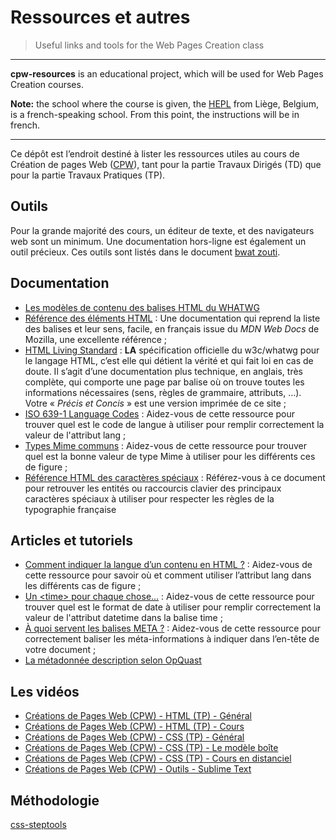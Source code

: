# Ressources et autres
 
> Useful links and tools for the Web Pages Creation class

* * *

**cpw-resources** is an educational project, which will be used for Web Pages Creation courses.

**Note:** the school where the course is given, the [HEPL](http://www.provincedeliege.be/hauteecole) from Liège, Belgium, is a french-speaking school. From this point, the instructions will be in french.

* * *

Ce dépôt est l’endroit destiné à lister les ressources utiles au cours de Création de pages Web ([CPW](https://github.com/tecg-cpw)), tant pour la partie Travaux Dirigés (TD) que pour la partie Travaux Pratiques (TP).

## Outils

Pour la grande majorité des cours, un éditeur de texte, et des navigateurs web sont un minimum. Une documentation hors-ligne est également un outil précieux. Ces outils sont listés dans le document [bwat zouti](https://github.com/tecg-web/toolbox/blob/master/app/toolbox-bwat-zouti.md).

## Documentation

- [Les modèles de contenu des balises HTML du WHATWG](https://html.spec.whatwg.org/#content-models)
- [Référence des éléments HTML](https://developer.mozilla.org/fr/docs/Web/HTML/Element) : Une documentation qui reprend la liste des balises et leur sens, facile, en français issue du *MDN Web Docs* de Mozilla, une excellente référence&nbsp;;
- [HTML Living Standard](https://html.spec.whatwg.org/multipage/text-level-semantics.html#the-abbr-element) : **LA** spécification officielle du w3c/whatwg pour le langage HTML, c’est elle qui détient la vérité et qui fait loi en cas de doute. Il s’agit d’une documentation plus technique, en anglais, très complète, qui comporte une page par balise où on trouve toutes les informations nécessaires (sens, règles de grammaire, attributs, …). Votre «&nbsp;*Précis et Concis*&nbsp;» est une version imprimée de ce site&nbsp;;
- [ISO 639-1 Language Codes](https://www.w3schools.com/tags/ref_language_codes.asp) : Aidez-vous de cette ressource pour trouver quel est le code de langue à utiliser pour remplir correctement la valeur de l'attribut lang&nbsp;;
- [Types Mime communs](https://developer.mozilla.org/fr/docs/Web/HTTP/MIME_types/Common_types) : Aidez-vous de cette ressource pour trouver quel est la bonne valeur de type Mime à utiliser pour les différents ces de figure&nbsp;;
- [Référence HTML des caractères spéciaux](https://github.com/tecg-cpw/cpw-ressources/blob/606a56e45785e5c0565516be37e5d9b8a53a3254/referenceHTML_caracteresSpeciaux3.pdf) : Référez-vous à ce document pour retrouver les entités ou raccourcis clavier des principaux caractères spéciaux à utiliser pour respecter les règles de la typographie française


## Articles et tutoriels

- [Comment indiquer la langue d’un contenu en HTML&nbsp;?](https://www.alsacreations.com/astuce/lire/1151-langue-du-contenu.html) : Aidez-vous de cette ressource pour savoir où et comment utiliser l’attribut lang dans les différents cas de figure&nbsp;;
- [Un &lt;time&gt; pour chaque chose...](https://www.alsacreations.com/article/lire/1386-html5-element-time.html) : Aidez-vous de cette ressource pour trouver quel est le format de date à utiliser pour remplir correctement la valeur de l'attribut datetime dans la balise time&nbsp;;
- [À quoi servent les balises META ?](https://www.alsacreations.com/article/lire/628-balises-meta.html) : Aidez-vous de cette ressource pour correctement baliser les méta-informations à indiquer dans l’en-tête de votre document&nbsp;; 
- [La métadonnée description selon OpQuast](http://checklists.opquast.com/en/assurance-qualite-web/le-code-source-de-chaque-page-contient-une-metadonnee-qui-en-decrit-le-contenu)

##  Les vidéos

- [Créations de Pages Web (CPW) - HTML (TP) - Général](https://www.youtube.com/playlist?list=PLfERY_roRnm4_Kz-31o_6qi9jHSGlhqhd)
- [Créations de Pages Web (CPW) - HTML (TP) - Cours](https://www.youtube.com/playlist?list=PLfERY_roRnm6bYxlsWSmgLKssDp_MZTm4)
- [Créations de Pages Web (CPW) - CSS (TP) - Général](https://www.youtube.com/playlist?list=PLfERY_roRnm7L_ph-SmAppv8TImjpxlni)
- [Créations de Pages Web (CPW) - CSS (TP) - Le modèle boîte](https://www.youtube.com/playlist?list=PLfERY_roRnm5XucbAuUAhaDAJAmy0sZ31)
- [Créations de Pages Web (CPW) - CSS (TP) - Cours en distanciel](https://www.youtube.com/playlist?list=PLfERY_roRnm5YOrPOLXsIO8nE5B4mSOiN)
- [Créations de Pages Web (CPW) - Outils - Sublime Text](https://www.youtube.com/playlist?list=PLfERY_roRnm7Cv1wm2Y3W5YLFD1qEQ-FF)

## Méthodologie

[css-steptools](https://github.com/tecg-cpw/css-steptools)
